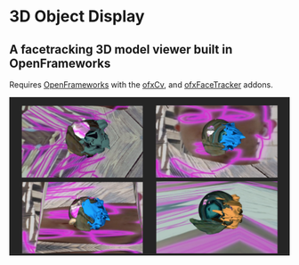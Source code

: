 # 3D Object Display

## A facetracking 3D model viewer built in OpenFrameworks

Requires [OpenFrameworks](https://github.com/openframeworks/openFrameworks) with the [ofxCv](https://github.com/kylemcdonald/ofxCv), and [ofxFaceTracker](https://github.com/kylemcdonald/ofxFaceTracker) addons.

![](cwm-faceRecognitionStills.png)
